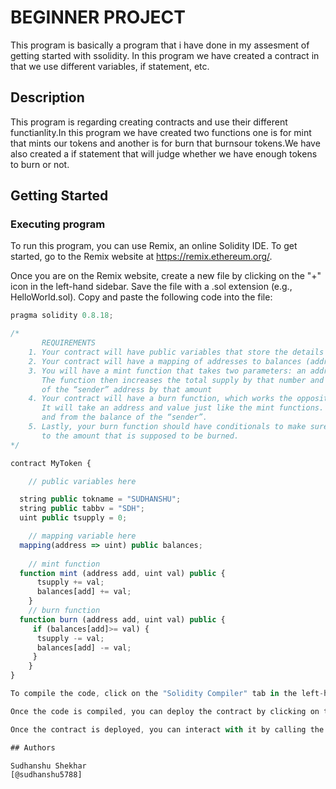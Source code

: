 # BEGINNER PROJECT

This program is basically a program that i have done in my assesment of getting started with ssolidity. In this program we have created a contract in that we use different variables, if statement, etc.

## Description

This program is regarding creating contracts and use their different functianlity.In this program we have created two functions one is for mint that mints our tokens and another is for burn that burnsour tokens.We have also created a if statement that will judge whether we have enough tokens to burn or not.

## Getting Started

### Executing program

To run this program, you can use Remix, an online Solidity IDE. To get started, go to the Remix website at https://remix.ethereum.org/.

Once you are on the Remix website, create a new file by clicking on the "+" icon in the left-hand sidebar. Save the file with a .sol extension (e.g., HelloWorld.sol). Copy and paste the following code into the file:

```javascript
pragma solidity 0.8.18;

/*
       REQUIREMENTS
    1. Your contract will have public variables that store the details about your coin (Token Name, Token Abbrv., Total Supply)
    2. Your contract will have a mapping of addresses to balances (address => uint)
    3. You will have a mint function that takes two parameters: an address and a value. 
       The function then increases the total supply by that number and increases the balance 
       of the “sender” address by that amount
    4. Your contract will have a burn function, which works the opposite of the mint function, as it will destroy tokens. 
       It will take an address and value just like the mint functions. It will then deduct the value from the total supply 
       and from the balance of the “sender”.
    5. Lastly, your burn function should have conditionals to make sure the balance of "sender" is greater than or equal 
       to the amount that is supposed to be burned.
*/

contract MyToken {

    // public variables here

  string public tokname = "SUDHANSHU";
  string public tabbv = "SDH";
  uint public tsupply = 0;

    // mapping variable here
  mapping(address => uint) public balances;
       
    // mint function
  function mint (address add, uint val) public {
      tsupply += val;
      balances[add] += val;
    }
    // burn function
  function burn (address add, uint val) public {
     if (balances[add]>= val) { 
      tsupply -= val;
      balances[add] -= val;
     }    
    }
}

To compile the code, click on the "Solidity Compiler" tab in the left-hand sidebar. Make sure the "Compiler" option is set to "0.8.4" (or another compatible version), and then click on the "Compile HelloWorld.sol" button.

Once the code is compiled, you can deploy the contract by clicking on the "Deploy & Run Transactions" tab in the left-hand sidebar and then click on the "Deploy" button.

Once the contract is deployed, you can interact with it by calling the mint function where we can provide address and mint some token also we can burn our tokens doing the same. Also we can view balance in this by clicking on viw balance button and providing the address.

## Authors

Sudhanshu Shekhar 
[@sudhanshu5788]

